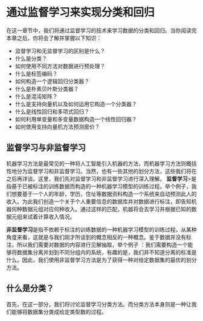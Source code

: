 # 通过监督学习来实现分类和回归
在这一章节中，我们将通过监督学习的技术来学习数据的分类和回归。当你阅读完本章之后，你将会了解并掌握以下知识： 
* 监督学习和无监督学习的区别是什么？ 
* 什么是分类？
* 如何使用不同方法对数据进行预处理？
* 什么是标签编码？
* 如何构造一个逻辑回归分类器？
* 什么是朴素贝叶斯分类器？
* 什么是混沌矩阵？
* 什么是支持向量机以及如何运用它构造一个分类器？
* 什么是线性回归和多项式回归？
* 如何利用单变量和多变量数据构造一个线性回归器？
* 如何使用支持向量机方法预测房价？

## 监督学习与非监督学习
机器学习方法是最常见的一种将人工智能引入机器的方法，而机器学习方法则概括性地分为监督学习和非监督学习。当然，也有一些其他的划分方法，这些我们将在之后再详谈。这里，我们先对监督学习和非监督学习进行深入理解。
**监督学习**>是指基于已被标注的训练数据而构造的一种机器学习模型的训练过程。举个例子，我们想要基于一个人的年龄，学历，住址等数据资料构造一个系统来自动预测此人的收入。为此我们创造一个关于个人重要信息的数据库并对数据进行标注，即告知机器何种数据元组对应何种收入。通过这样的匹配，机器将会去学习并根据已知的数据元组来试着计算收入情况。

**非监督学习**是指不依赖于标注的训练数据的一种机器学习模型的训练过程。从某种角度来看，这就是与我们刚才所谈到的概念相反的一种概念。鉴于数据并没有标注，所以我们需要对数据的内容进行见解抽取，举个例子
：我们需要构造一个能够将数据集分离并划到不同分组内的系统，有趣的是，我们并不知道分离的标准是什么。因此，我们使用非监督学习方法是为了获得一种对给定数据集的最优的划分方法。

## 什么是分类？
首先，在这一部分，我们将讨论监督学习分类方法。而分类方法本身则是一种让我们能够将数据集分类成给定类型数的过程。

